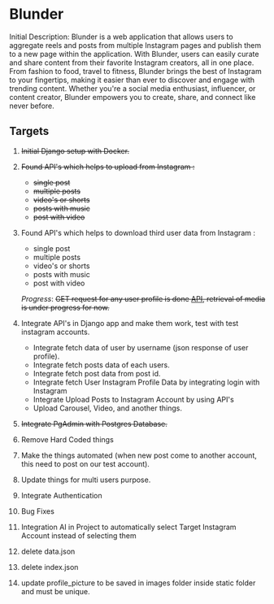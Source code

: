 # Blunder

Initial Description: Blunder is a web application that allows users to aggregate reels and posts from multiple Instagram pages and publish them to a new page within the application. With Blunder, users can easily curate and share content from their favorite Instagram creators, all in one place. From fashion to food, travel to fitness, Blunder brings the best of Instagram to your fingertips, making it easier than ever to discover and engage with trending content. Whether you're a social media enthusiast, influencer, or content creator, Blunder empowers you to create, share, and connect like never before.

## Targets

1. ~~Initial Django setup with Docker.~~

1. ~~Found API's which helps to upload from Instagram :~~
    - ~~single post~~
    - ~~multiple posts~~
    - ~~video's or shorts~~
    - ~~posts with music~~
    - ~~post with video~~

1. Found API's which helps to download third user data from Instagram :
    - single post
    - multiple posts
    - video's or shorts
    - posts with music
    - post with video

    *Progress*: ~~GET request for any user profile is done [API](https://www.instagram.com/api/v1/users/web_profile_info/?username=recessioncash), retrieval of media is under progress for now.~~

1. Integrate API's in Django app and make them work, test with test instagram accounts.
    - Integrate fetch data of user by username (json response of user profile).
    - Integrate fetch posts data of each users.
    - Integrate fetch post data from post id.
    - Integrate fetch User Instagram Profile Data by integrating login with Instagram
    - Integrate Upload Posts to Instagram Account by using API's
    - Upload Carousel, Video, and another things.

1. ~~Integrate PgAdmin with Postgres Database.~~

1. Remove Hard Coded things

1. Make the things automated (when new post come to another account, this need to post on our test account).

1. Update things for multi users purpose.

1. Integrate Authentication

1. Bug Fixes

1. Integration AI in Project to automatically select Target Instagram Account instead of selecting them

1. delete data.json

1. delete index.json

1. update profile_picture to be saved in images folder inside static folder and must be unique.

